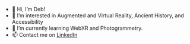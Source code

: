 - 👋 Hi, I’m Deb!
- 👀 I’m interested in Augmented and Virtual Reality, Ancient History, and Accessibility
- 🌱 I’m currently learning WebXR and Photogrammetry.
- 📫 Contact me on [LinkedIn](https://www.linkedin.com/in/deborahmayers)
